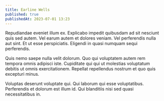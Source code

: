 ```yaml
---
title: Earline Wells
published: true
publishedAt: 2023-07-01 13:23
---
```


Repudiandae eveniet illum ex. Explicabo impedit quibusdam ad sit nesciunt quis sed autem. Vel earum autem et dolores veniam. Vel perferendis nulla aut sint. Et ut esse perspiciatis. Eligendi in quasi numquam sequi perferendis.

Quis nemo saepe nulla velit dolorum. Quo qui voluptatem autem rem tempora omnis adipisci iste. Cupiditate qui qui ut molestias voluptatum debitis ut omnis exercitationem. Repellat repellendus nostrum et quo quis excepturi minus.

Voluptas deserunt voluptate qui. Qui laborum qui esse voluptatibus. Perferendis et dolorum est illum id. Qui blanditiis nisi sed quasi necessitatibus in.